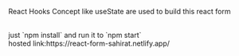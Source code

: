 React Hooks Concept like useState are used to build this react form

<br/>
just `npm install` and run it to
`npm start`
<br/>
hosted link:https://react-form-sahirat.netlify.app/
